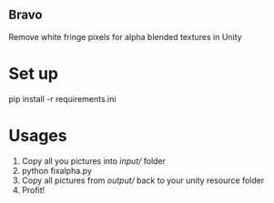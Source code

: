 Bravo
-----

Remove white fringe pixels for alpha blended textures in Unity

# Set up

pip install -r requirements.ini


# Usages

1. Copy all you pictures into *input/* folder
2. python fixalpha.py
3. Copy all pictures from *output/* back to your unity resource folder
4. Profit!




